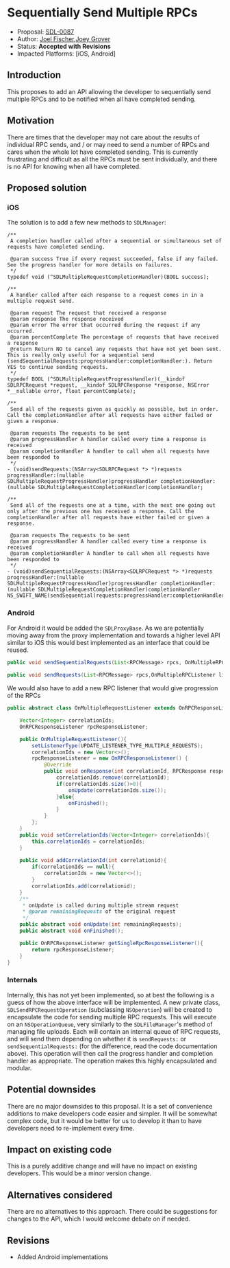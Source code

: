 # Sequentially Send Multiple RPCs

* Proposal: [SDL-0087](0087-send-multiple-rpcs.md)
* Author: [Joel Fischer](https://github.com/joeljfischer),[Joey Grover](https://github.com/joeygrover) 
* Status: **Accepted with Revisions**
* Impacted Platforms: [iOS, Android]

## Introduction

This proposes to add an API allowing the developer to sequentially send multiple RPCs and to be notified when all have completed sending.

## Motivation

There are times that the developer may not care about the results of individual RPC sends, and / or may need to send a number of RPCs and cares when the whole lot have completed sending. This is currently frustrating and difficult as all the RPCs must be sent individually, and there is no API for knowing when all have completed.

## Proposed solution

### iOS

The solution is to add a few new methods to `SDLManager`:

```objc
/**
 A completion handler called after a sequential or simultaneous set of requests have completed sending.

 @param success True if every request succeeded, false if any failed. See the progress handler for more details on failures.
 */
typedef void (^SDLMultipleRequestCompletionHandler)(BOOL success);

/**
 A handler called after each response to a request comes in in a multiple request send.

 @param request The request that received a response
 @param response The response received
 @param error The error that occurred during the request if any occurred.
 @param percentComplete The percentage of requests that have received a response
 @return Return NO to cancel any requests that have not yet been sent. This is really only useful for a sequential send (sendSequentialRequests:progressHandler:completionHandler:). Return YES to continue sending requests.
 */
typedef BOOL (^SDLMultipleRequestProgressHandler)(__kindof SDLRPCRequest *request, __kindof SDLRPCResponse *response, NSError *__nullable error, float percentComplete);

/**
 Send all of the requests given as quickly as possible, but in order. Call the completionHandler after all requests have either failed or given a response.

 @param requests The requests to be sent
 @param progressHandler A handler called every time a response is received
 @param completionHandler A handler to call when all requests have been responded to
 */
- (void)sendRequests:(NSArray<SDLRPCRequest *> *)requests progressHandler:(nullable SDLMultipleRequestProgressHandler)progressHandler completionHandler:(nullable SDLMultipleRequestCompletionHandler)completionHandler;

/**
 Send all of the requests one at a time, with the next one going out only after the previous one has received a response. Call the completionHandler after all requests have either failed or given a response.

 @param requests The requests to be sent
 @param progressHandler A handler called every time a response is received
 @param completionHandler A handler to call when all requests have been responded to
 */
- (void)sendSequentialRequests:(NSArray<SDLRPCRequest *> *)requests progressHandler:(nullable SDLMultipleRequestProgressHandler)progressHandler completionHandler:(nullable SDLMultipleRequestCompletionHandler)completionHandler NS_SWIFT_NAME(sendSequential(requests:progressHandler:completionHandler:));
```
### Android

For Android it would be added the `SDLProxyBase`. As we are potentially moving away from the proxy implementation and towards a higher level API similar to iOS this would best implemented as an interface that could be reused.

```java
public void sendSequentialRequests(List<RPCMessage> rpcs, OnMultipleRPCListener listener );
		
public void sendRequests(List<RPCMessage> rpcs,OnMultipleRPCListener listener);

```

We would also have to add a new RPC listener that would give progression of the RPCs

```java
public abstract class OnMultipleRequestListener extends OnRPCResponseListener {

    Vector<Integer> correlationIds;
    OnRPCResponseListener rpcResponseListener;

    public OnMultipleRequestListener(){
        setListenerType(UPDATE_LISTENER_TYPE_MULTIPLE_REQUESTS);
        correlationIds = new Vector<>();
        rpcResponseListener = new OnRPCResponseListener() {
            @Override
            public void onResponse(int correlationId, RPCResponse response) {
                correlationIds.remove(correlationId);
                if(correlationIds.size()>0){
                    onUpdate(correlationIds.size());
                }else{
                    onFinished();
                }
            }
        };
    }
    public void setCorrelationIds(Vector<Integer> correlationIds){
        this.correlationIds = correlationIds;
    }
    
    public void addCorrelationId(int correlationid){
        if(correlationIds == null){
            correlationIds = new Vector<>();
        }
        correlationIds.add(correlationid);
    }
    /**
     * onUpdate is called during multiple stream request
     * @param remainingRequests of the original request
     */
    public abstract void onUpdate(int remainingRequests);
    public abstract void onFinished();

    public OnRPCResponseListener getSingleRpcResponseListener(){
        return rpcResponseListener;
    }
}

```

### Internals

Internally, this has not yet been implemented, so at best the following is a guess of how the above interface will be implemented. A new private class, `SDLSendRPCRequestOperation` (subclassing `NSOperation`) will be created to encapsulate the code for sending multiple RPC requests. This will execute on an `NSOperationQueue`, very similarly to the `SDLFileManager`'s method of managing file uploads. Each will contain an internal queue of RPC requests, and will send them depending on whether it is `sendRequests:` or `sendSequentialRequests:` (for the difference, read the code documentation above). This operation will then call the progress handler and completion handler as appropriate. The operation makes this highly encapsulated and modular.

## Potential downsides

There are no major downsides to this proposal. It is a set of convenience additions to make developers code easier and simpler. It will be somewhat complex code, but it would be better for us to develop it than to have developers need to re-implement every time.

## Impact on existing code

This is a purely additive change and will have no impact on existing developers. This would be a minor version change.

## Alternatives considered

There are no alternatives to this approach. There could be suggestions for changes to the API, which I would welcome debate on if needed.

## Revisions
- Added Android implementations
